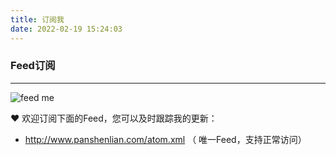 ```yaml
---
title: 订阅我
date: 2022-02-19 15:24:03
---
```




### Feed订阅

---

![feed me](http://panshenlian.com/images/post/feed/v1.jpg)

❤️  欢迎订阅下面的Feed，您可以及时跟踪我的更新：

- http://www.panshenlian.com/atom.xml （ 唯一Feed，支持正常访问）

